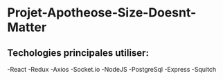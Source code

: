 # Projet-Apotheose-Size-Doesnt-Matter

## Techologies principales utiliser:

-React
-Redux
-Axios
-Socket.io
-NodeJS
-PostgreSql
-Express
-Squitch
